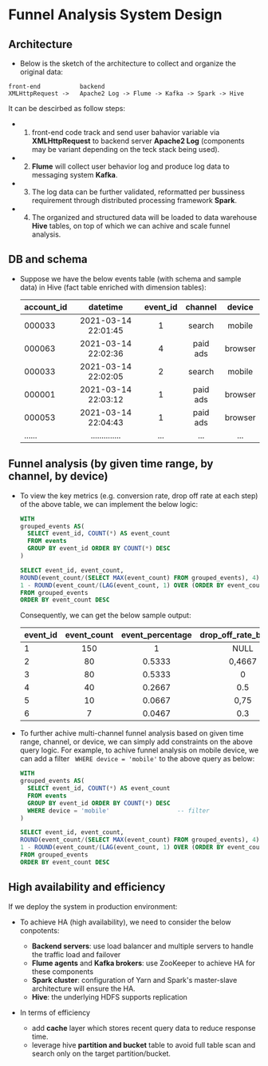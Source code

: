 # Funnel Analysis System Design

## Architecture
- Below is the sketch of the architecture to collect and organize the original data:
```
front-end           backend
XMLHttpRequest ->   Apache2 Log -> Flume -> Kafka -> Spark -> Hive      

```
It can be descirbed as follow steps:
  - 1. front-end code track and send user bahavior variable via **XMLHttpRequest** to backend server **Apache2 Log** 
    (components may be variant depending on the teck stack being used).
  - 2. **Flume** will collect user behavior log and produce log data to messaging system **Kafka**.
  - 3. The log data can be further validated, reformatted per bussiness requirement through distributed processing framework **Spark**.
  - 4. The organized and structured data will be loaded to data warehouse **Hive** tables, on top of which we can achive and scale funnel analysis.

 

## DB and schema
- Suppose we have the below events table (with schema and sample data) in Hive (fact table enriched with dimension tables):

  | account_id    | datetime               | event_id  | channel     | device     |
  | ------------- | :--------------------: | :-------: | :---------: |:---------: |
  | 000033        | 2021-03-14 22:01:45    |      1    |   search    |   mobile   |
  | 000063        | 2021-03-14 22:02:36    |      4    |   paid ads  |   browser  |
  | 000033        | 2021-03-14 22:02:05    |      2    |   search    |   mobile   |
  | 000001        | 2021-03-14 22:03:12    |      1    |   paid ads  |   browser  |
  | 000053        | 2021-03-14 22:04:43    |      1    |   paid ads  |   browser  |
  | ......        | ..............         |     ...   |   ...       |    ...     |



## Funnel analysis (by given time range, by channel, by device)

- To view the key metrics (e.g. conversion rate, drop off rate at each step) of the above table, we can implement the below logic:
  ```SQL
  WITH 
  grouped_events AS(
    SELECT event_id, COUNT(*) AS event_count
    FROM events
    GROUP BY event_id ORDER BY COUNT(*) DESC
  )

  SELECT event_id, event_count, 
  ROUND(event_count/(SELECT MAX(event_count) FROM grouped_events), 4) AS event_percentage,
  1 - ROUND(event_count/(LAG(event_count, 1) OVER (ORDER BY event_count DESC)), 4) AS drop_off_rate_by_step
  FROM grouped_events
  ORDER BY event_count DESC

  ```
  Consequently, we can get the below sample output:

  | event_id | event_count   | event_percentage  | drop_off_rate_by_step  |
  | -------- | :-----------: | :---------------: | :--------------------: |
  | 1        | 150           |  1                |  NULL
  | 2        | 80            |  0.5333           |  0,4667
  | 3        | 80            |  0.5333           |  0
  | 4        | 40            |  0.2667           |  0.5
  | 5        | 10            |  0.0667           |  0,75
  | 6        | 7             |  0.0467           |  0.3

- To further achive multi-channel funnel analysis based on given time range, channel, or device, we can simply add constraints on the above query logic. 
  For example, to achive funnel analysis on mobile device, we can add a filter ``` WHERE device = 'mobile'``` to the above query as below:
  ```SQL
  WITH 
  grouped_events AS(
    SELECT event_id, COUNT(*) AS event_count
    FROM events
    GROUP BY event_id ORDER BY COUNT(*) DESC
    WHERE device = 'mobile'                   -- filter 
  )

  SELECT event_id, event_count, 
  ROUND(event_count/(SELECT MAX(event_count) FROM grouped_events), 4) AS event_percentage,
  1 - ROUND(event_count/(LAG(event_count, 1) OVER (ORDER BY event_count DESC)), 4) AS drop_off_rate_by_step
  FROM grouped_events
  ORDER BY event_count DESC

  ```

## High availability and efficiency
If we deploy the system in production environment:
- To achieve HA (high availability), we need to consider the below conpotents:
  - **Backend servers**: use load balancer and multiple servers to handle the traffic load and failover
  - **Flume agents** and **Kafka brokers**: use ZooKeeper to achieve HA for these components
  - **Spark cluster**: configuration of Yarn and Spark's master-slave architecture will ensure the HA.
  - **Hive**: the underlying HDFS supports replication

- In terms of efficiency
  - add **cache** layer which stores recent query data to reduce response time.
  - leverage hive **partition and bucket** table to avoid full table scan and search only on the target partition/bucket.






